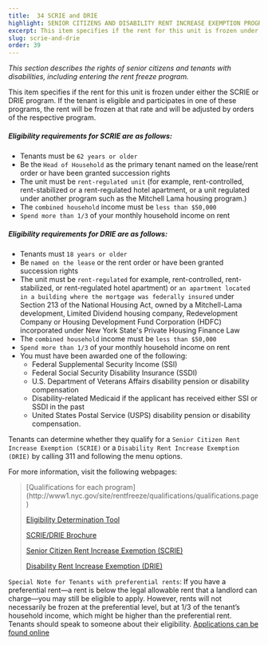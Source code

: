 ```yaml
---
title:  34 SCRIE and DRIE
highlight: SENIOR CITIZENS AND DISABILITY RENT INCREASE EXEMPTION PROGRAM 
excerpt: This item specifies if the rent for this unit is frozen under either the SCRIE or DRIE program
slug: scrie-and-drie
order: 39
---
```


_This section describes the rights of senior citizens and tenants with disabilities, including entering the rent freeze program._

This item specifies if the rent for this unit is frozen under either the SCRIE or DRIE program. If the tenant is eligible and participates in one of these programs, the rent will be frozen at that rate and will be adjusted by orders of the respective program.

##### Eligibility requirements for SCRIE are as follows:
- Tenants must be `62 years or older`
- Be the `Head of Household` as the primary tenant named on the lease/rent order or have been granted succession rights
- The unit must be `rent-regulated unit` (for example, rent-controlled, rent-stabilized or a rent-regulated hotel apartment, or a unit regulated under another program such as the Mitchell Lama housing program.)
- The `combined household` income must be `less than $50,000`
- `Spend more than 1/3` of your monthly household income on rent

##### Eligibility requirements for DRIE are as follows:
- Tenants must `18 years or older`
- Be `named on the lease` or the rent order or have been granted succession rights
- The unit must be `rent-regulated` for example, rent-controlled, rent-stabilized, or rent-regulated hotel apartment) or `an apartment located in a building where the mortgage was federally insured` under Section 213 of the National Housing Act, owned by a Mitchell-Lama development, Limited Dividend housing company, Redevelopment Company or Housing Development Fund Corporation (HDFC) incorporated under New York State's Private Housing Finance Law
- The `combined household` income must be `less than $50,000`
- `Spend more than 1/3` of your monthly household income on rent
- You must have been awarded one of the following:
  - Federal Supplemental Security Income (SSI)
  - Federal Social Security Disability Insurance (SSDI)
  - U.S. Department of Veterans Affairs disability pension or disability compensation
  - Disability-related Medicaid if the applicant has received either SSI or SSDI in the past
  - United States Postal Service (USPS) disability pension or disability compensation.

Tenants can determine whether they qualify for a `Senior Citizen Rent Increase Exemption (SCRIE)` or a `Disability Rent Increase Exemption (DRIE)` by calling 311 and following the menu options.

For more information, visit the following webpages:
<blockquote style="border-left-style: solid; padding-left: 10px;"> [Qualifications for each program](http://www1.nyc.gov/site/rentfreeze/qualifications/qualifications.page)

[Eligibility Determination Tool](http://www1.nyc.gov/site/rentfreeze/tools/rent-freeze-qualifier-tool.page)

[SCRIE/DRIE Brochure](http://www1.nyc.gov/assets/finance/downloads/pdf/brochures/scriedriebrochure.pdf)

[Senior Citizen Rent Increase Exemption (SCRIE)](http://www1.nyc.gov/nyc-resources/service/2424/senior-citizen-rent-increase-exemption-scrie)

[Disability Rent Increase Exemption (DRIE)](http://www1.nyc.gov/nyc-resources/service/1522/disability-rent-increase-exemption-drie-program)
</blockquote>

`Special Note for Tenants with preferential rents`: If you have a preferential rent—a rent is below the legal allowable rent that a landlord can charge—you may still be eligible to apply. However, rents will not necessarily be frozen at the preferential level, but at 1/3 of the tenant’s household income, which might be higher than the preferential rent. Tenants should speak to someone about their eligibility. [Applications can be found online](http://www1.nyc.gov/site/rentfreeze/index.page)
